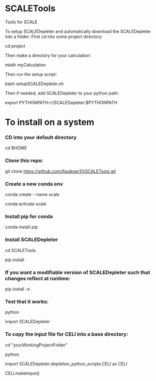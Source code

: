 # SCALETools
Tools for SCALE

To setup SCALEDepleter and automatically download the SCALEDepleter into a folder:
First cd into some project directory:

cd project

Then make a directory for your calculation:

mkdir myCalculation

Then run the setup script:

bash setupSCALEDepleter.sh

Then if needed, add SCALEDepleter to your python path:

export PYTHONPATH=<project>/<myCalculation>/SCALEDepleter:$PYTHONPATH

# To install on a system

### CD into your default directory
cd $HOME

### Clone this repo:
git clone https://github.com/jfaulkner31/SCALETools.git

### Create a new conda env
conda create --name scale

conda activate scale

### Install pip for conda
conda install pip

### Install SCALEDepleter
cd SCALETools

pip install .

### If you want a modifiable version of SCALEDepleter such that changes reflect at runtime:
pip install -e .

### Test that it works:
python

import SCALEDepleter

### To copy the input file for CELI into a base directory:
cd "yourWorkingProjectFolder"

python

import SCALEDepleter.depletion_python_scripts.CELI as CELI

CELI.makeInput()


